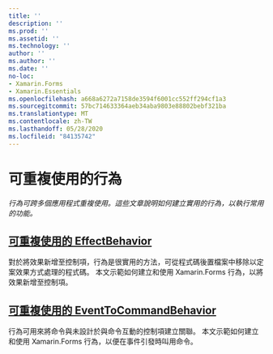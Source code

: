 ```yaml
---
title: ''
description: ''
ms.prod: ''
ms.assetid: ''
ms.technology: ''
author: ''
ms.author: ''
ms.date: ''
no-loc:
- Xamarin.Forms
- Xamarin.Essentials
ms.openlocfilehash: a668a6272a7158de3594f6001cc552ff294cf1a3
ms.sourcegitcommit: 57bc714633364aeb34aba9803e88802bebf321ba
ms.translationtype: MT
ms.contentlocale: zh-TW
ms.lasthandoff: 05/28/2020
ms.locfileid: "84135742"
---
```

# <a name="reusable-behaviors"></a>可重複使用的行為

_行為可跨多個應用程式重複使用。這些文章說明如何建立實用的行為，以執行常用的功能。_

## <a name="reusable-effectbehavior"></a>[可重複使用的 EffectBehavior](effect-behavior.md)

對於將效果新增至控制項，行為是很實用的方法，可從程式碼後置檔案中移除以定案效果方式處理的程式碼。 本文示範如何建立和使用 Xamarin.Forms 行為，以將效果新增至控制項。

## <a name="reusable-eventtocommandbehavior"></a>[可重複使用的 EventToCommandBehavior](event-to-command-behavior.md)

行為可用來將命令與未設計於與命令互動的控制項建立關聯。 本文示範如何建立和使用 Xamarin.Forms 行為，以便在事件引發時叫用命令。
